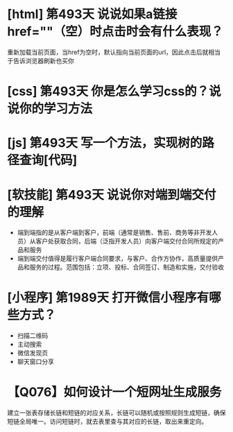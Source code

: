 # [html] 第493天 说说如果a链接href=""（空）时点击时会有什么表现？

重新加载当前页面，当href为空时，默认指向当前页面的url，因此点击后就相当于告诉浏览器刷新也买你

# [css] 第493天 你是怎么学习css的？说说你的学习方法

# [js] 第493天 写一个方法，实现树的路径查询[代码]

# [软技能] 第493天 说说你对端到端交付的理解

- 端到端指的是从客户端到客户，前端（通常是销售、售前、商务等非开发人员）从客户处获取合同，后端（泛指开发人员）向客户端交付合同所规定的产品和服务
- 端到端交付值得是履行客户端合同要求，与客户、合作方协作，高质量提供产品和服务的过程。范围包括：立项、投标、合同签订、制造和实施，交付验收

# [小程序] 第1989天 打开微信小程序有哪些方式？

- 扫描二维码
- 主动搜索
- 微信发现页
- 聊天窗口分享

# 【Q076】如何设计一个短网址生成服务

建立一张表存储长链和短链的对应关系，长链可以随机或按照规则生成短链，确保短链全局唯一。访问短链时，就去表里查与其对应的长链，取出来重定向。
